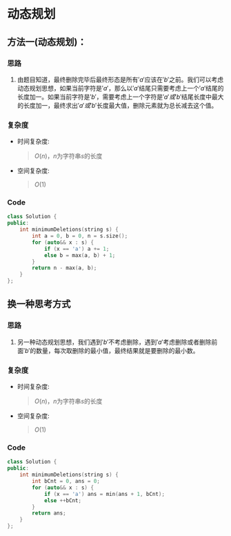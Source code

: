 # 动态规划
## 方法一(动态规划)：
### 思路
1. 由题目知道，最终删除完毕后最终形态是所有$'a'$应该在$'b'$之前。我们可以考虑动态规划思想，如果当前字符是$'a'$，那么以$'a'$结尾只需要考虑上一个$'a'$结尾的长度加一。如果当前字符是$'b'$，需要考虑上一个字符是$'a'或'b'$结尾长度中最大的长度加一，最终求出$'a'或'b'$长度最大值，删除元素就为总长减去这个值。
   
### 复杂度
- 时间复杂度:
  > $O(n)$，$n$为字符串$s$的长度
- 空间复杂度:
  > $O(1)$

### Code
```C++ []
class Solution {
public:
    int minimumDeletions(string s) {
        int a = 0, b = 0, n = s.size();
        for (auto&& x : s) {
            if (x == 'a') a += 1;
            else b = max(a, b) + 1;
        }
        return n - max(a, b);
    }
};
```
## 换一种思考方式

### 思路
1. 另一种动态规划思想，我们遇到$'b'$不考虑删除，遇到$'a'$考虑删除或者删除前面$'b'$的数量，每次取删除的最小值，最终结果就是要删除的最小数。

### 复杂度
- 时间复杂度:
  > $O(n)$，$n$为字符串$s$的长度
- 空间复杂度:
  > $O(1)$

### Code
```C++ []
class Solution {
public:
    int minimumDeletions(string s) {
        int bCnt = 0, ans = 0;
        for (auto&& x : s) {
            if (x == 'a') ans = min(ans + 1, bCnt);
            else ++bCnt;
        }
        return ans;
    }
};
```